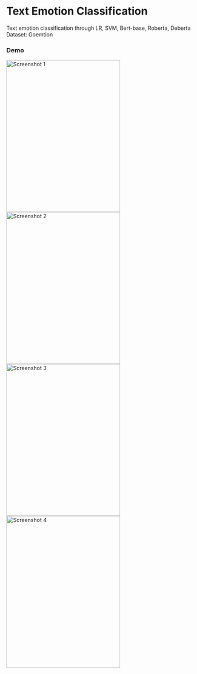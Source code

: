 # Text Emotion Classification

Text emotion classification through LR, SVM, Bert-base, Roberta, Deberta
Dataset: Goemtion

### Demo
<img src="image/Screenshot_2025-07-02 222907.png" alt="Screenshot 1" width="300" height="400">

<img src="image/Screenshot_2025-07-02 222917.png" alt="Screenshot 2" width="300" height="400">

<img src="image/Screenshot_2025-07-02 222818.png" alt="Screenshot 3" width="300" height="400">

<img src="image/Screenshot_2025-07-02 222849.png" alt="Screenshot 4" width="300" height="400">
